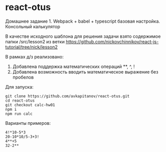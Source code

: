 # react-otus
Домашнее задание 1. Webpack + babel + typescript базовая настройка. Консольный калькулятор

В качестве исходного шаблона для решения задачи взято содержимое папки /src/lesson2 из ветки https://github.com/nickovchinnikov/react-js-tutorial/tree/nick/lesson2

В рамках д/з реализовано:
1. Добавлена поддержка математических операций **, ^, !
2. Добавлена возможность вводить математическое выражение без пробелов

Для запуска:
```
git clone https://github.com/avkapitanov/react-otus.git
cd react-otus
git checkout calc-hw01
npm i
npm run calc
```
Варианты примеров:
```
4!*10-5*3
20-10*10/5-3+3!
4**+5
32-2**
```
